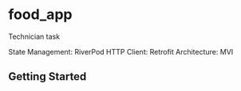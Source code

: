 # food_app

Technician task

State Management: RiverPod
HTTP Client: Retrofit
Architecture: MVI
## Getting Started





